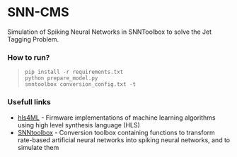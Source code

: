 # SNN-CMS
Simulation of Spiking Neural Networks in SNNToolbox to solve the Jet Tagging Problem.

### How to run?
>~~~~
>pip install -r requirements.txt
>python prepare_model.py
>snntoolbox conversion_config.txt -t
>~~~~

### Usefull links

* [hls4ML](https://hls-fpga-machine-learning.github.io/hls4ml/) - Firmware implementations of machine learning algorithms using high level synthesis language (HLS)
* [SNNtoolbox](https://snntoolbox.readthedocs.io/en/latest/index.html) - Conversion toolbox containing functions to transform rate-based artificial neural networks into spiking neural networks, and to simulate them
